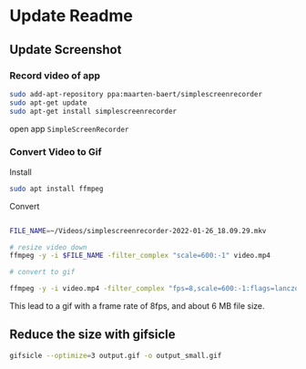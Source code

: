 # Update Readme

## Update Screenshot

### Record video of app

```bash
sudo add-apt-repository ppa:maarten-baert/simplescreenrecorder
sudo apt-get update
sudo apt-get install simplescreenrecorder

```

open app `SimpleScreenRecorder`

### Convert Video to Gif

Install

```bash
sudo apt install ffmpeg
```

Convert

```bash

FILE_NAME=~/Videos/simplescreenrecorder-2022-01-26_18.09.29.mkv

# resize video down
ffmpeg -y -i $FILE_NAME -filter_complex "scale=600:-1" video.mp4

# convert to gif

ffmpeg -y -i video.mp4 -filter_complex "fps=8,scale=600:-1:flags=lanczos,split[s0][s1];[s0]palettegen=max_colors=32[p];[s1][p]paletteuse=dither=bayer" output.gif


```

This lead to a gif with a frame rate of 8fps, and about 6 MB file size.

## Reduce the size with gifsicle

```bash
gifsicle --optimize=3 output.gif -o output_small.gif

```
